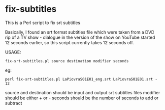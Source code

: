# fix-subtitles

This is a Perl script to fix srt subtitles

Basically, I found an srt format subtitles file which were taken from a DVD rip of a TV show - dialogue in the version of the show on YouTube started 12 seconds earlier, so this script currently takes 12 seconds off.

USAGE:

    fix-srt-subtitles.pl source destination modifier seconds

eg:

    perl fix-srt-subtitles.pl LaPiovraS01E01_eng.srt LaPiovraS01E01.srt - 12

source and destination should be input and output srt subtitles files
modifier should be either + or -
seconds should be the number of seconds to add or subtract
